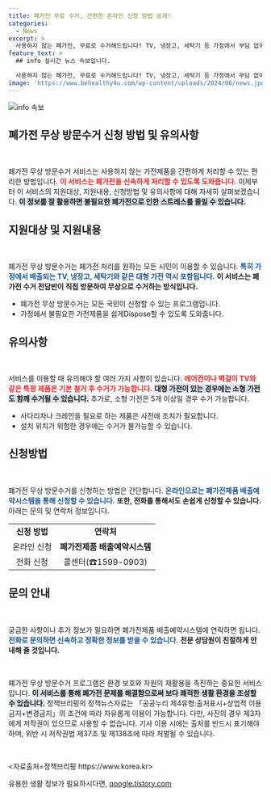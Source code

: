 ```yaml
---
title: 폐가전 무료 수거, 간편한 온라인 신청 방법 공개!
categories:
  - News
excerpt: >
  사용하지 않는 폐가전, 무료로 수거해드립니다! TV, 냉장고, 세탁기 등 가정에서 부담 없이 신청하고 전문가가 직접 방문해 안전하게 처리해주는 기회를 놓치지 마세요!
feature_text: >
  ## info 실시간 뉴스 속보입니다.

  사용하지 않는 폐가전, 무료로 수거해드립니다! TV, 냉장고, 세탁기 등 가정에서 부담 없이 신청하고 전문가가 직접 방문해 안전하게 처리해주는 기회를 놓치지 마세요!
image: 'https://www.behealthy4u.com/wp-content/uploads/2024/06/news.jpg'
---
```


<p><img src="https://www.behealthy4u.com/wp-content/uploads/2024/06/news.jpg" alt="info 속보" /></p>

<h2 data-ke-size="size26">폐가전 무상 방문수거 신청 방법 및 유의사항</h2>

<p data-ke-size="size16">&nbsp;</p>

<p>폐가전 무상 방문수거 서비스는 사용하지 않는 가전제품을 간편하게 처리할 수 있는 편리한 방법입니다. <b><span style="color: #ee2323;">이 서비스는 폐가전을 신속하게 처리할 수 있도록 도와줍니다.</span></b> 이제부터 이 서비스의 지원대상, 지원내용, 신청방법 및 유의사항에 대해 자세히 살펴보겠습니다. <b><span style="background-color: #21538527;">이 정보를 잘 활용하면 불필요한 폐가전으로 인한 스트레스를 줄일 수 있습니다.</span></b></p>

<h2 data-ke-size="size26">지원대상 및 지원내용</h2>

<p data-ke-size="size16">&nbsp;</p>

<p>폐가전 무상 방문수거는 폐가전 처리를 원하는 모든 시민이 이용할 수 있습니다. <b><span style="color: #1a5490;">특히 가정에서 배출되는 TV, 냉장고, 세탁기와 같은 대형 가전 역시 포함됩니다.</span></b> <b><span style="ee2323;">이 서비스는 폐가전 수거 전담반이 직접 방문하여 무상으로 수거하는 방식입니다.</span></b> </p>

<ul>
    <li>폐가전 무상 방문수거는 모든 국민이 신청할 수 있는 프로그램입니다.</li>
    <li>가정에서 불필요한 가전제품을 쉽게Dispose할 수 있도록 도와줍니다.</li>
</ul>

<h2 data-ke-size="size26">유의사항</h2>

<p data-ke-size="size16">&nbsp;</p>

<p>서비스를 이용할 때 유의해야 할 여러 가지 사항이 있습니다. <b><span style="color: #ee2323;">에어컨이나 벽걸이 TV와 같은 특정 제품은 기본 철거 후 수거가 가능합니다.</span></b> <b><span style="background-color: #21538527;">대형 가전이 있는 경우에는 소형 가전도 함께 수거될 수 있습니다.</span></b> 추가로, 소형 가전은 5개 이상일 경우 수거 가능합니다.</p>

<ul>
    <li>사다리차나 크레인을 필요로 하는 제품은 사전에 조치가 필요합니다.</li>
    <li>설치 위치가 위험한 경우에는 수거가 불가능할 수 있습니다.</li>
</ul>

<h2 data-ke-size="size26">신청방법</h2>

<p data-ke-size="size16">&nbsp;</p>

<p>폐가전 무상 방문수거를 신청하는 방법은 간단합니다. <b><span style="color: #1a5490;">온라인으로는 폐가전제품 배출예약시스템을 통해 신청할 수 있습니다.</span></b> <b><span style="ee2323;">또한, 전화를 통해서도 손쉽게 신청할 수 있습니다.</span></b> 아래는 문의 및 연락처 정보입니다.</p>

<table style="width: 100%; border-collapse: collapse;">
    <tr>
        <td style="text-align: center; height: 17px;"><b>신청 방법</b></td>
        <td style="text-align: center; height: 17px;"><b>연락처</b></td>
    </tr>
    <tr>
        <td style="text-align: center; height: 17px;">온라인 신청</td>
        <td style="text-align: center; height: 17px;"><b>폐가전제품 배출예약시스템</b></td>
    </tr>
    <tr>
        <td style="text-align: center; height: 17px;">전화 신청</td>
        <td style="text-align: center; height: 17px;">콜센터(☎1599-0903)</td>
    </tr>
</table>

<h2 data-ke-size="size26">문의 안내</h2>

<p data-ke-size="size16">&nbsp;</p>

<p>궁금한 사항이나 추가 정보가 필요하면 폐가전제품 배출예약시스템에 연락하면 됩니다. <b><span style="color: #1a5490;">전화로 문의하면 신속하고 정확한 정보를 받을 수 있습니다.</span></b> <b><span style="ee2323;">전문 상담원이 친절하게 안내해 줄 것입니다.</span></b> </p>

<p data-ke-size="size16">&nbsp;</p>

<p>폐가전 무상 방문수거 프로그램은 환경 보호와 자원의 재활용을 촉진하는 중요한 서비스입니다. <b><span style="background-color: #21538527;">이 서비스를 통해 폐가전 문제를 해결함으로써 보다 쾌적한 생활 환경을 조성할 수 있습니다.</span></b> 정책브리핑의 정책뉴스자료는 「공공누리 제4유형:출처표시+상업적 이용금지+변경금지」의 조건에 따라 자유롭게 이용이 가능합니다. 다만, 사진의 경우 제3자에게 저작권이 있으므로 사용할 수 없습니다. 기사 이용 시에는 출처를 반드시 표기해야 하며, 위반 시 저작권법 제37조 및 제138조에 따라 처벌될 수 있습니다. </p>

<p data-ke-size="size16">&nbsp;</p>

<p>&lt;자료출처=정책브리핑 https://www.korea.kr></p>
유용한 생활 정보가 필요하시다면, <a href="https://qoogle.tistory.com" rel="dofollow">qoogle.tistory.com</a>


